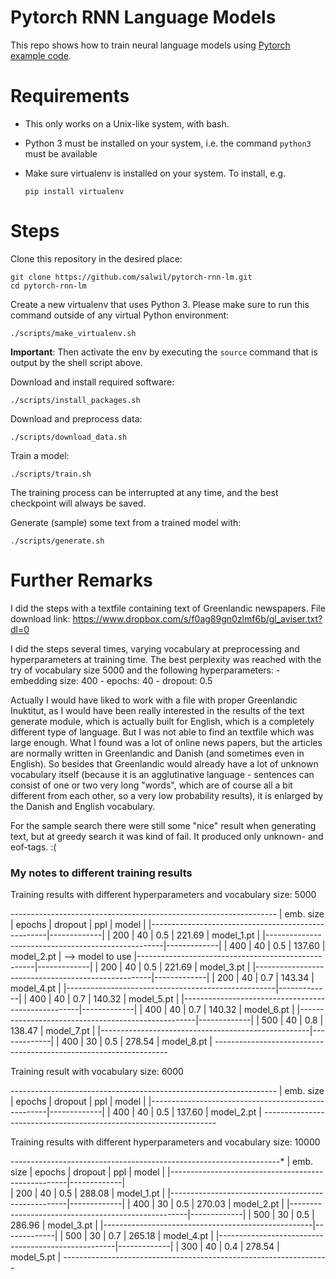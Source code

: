 # Pytorch RNN Language Models

This repo shows how to train neural language models using [Pytorch example code](https://github.com/pytorch/examples/tree/master/word_language_model).

# Requirements

- This only works on a Unix-like system, with bash.
- Python 3 must be installed on your system, i.e. the command `python3` must be available
- Make sure virtualenv is installed on your system. To install, e.g.

    `pip install virtualenv`

# Steps

Clone this repository in the desired place:

    git clone https://github.com/salwil/pytorch-rnn-lm.git
    cd pytorch-rnn-lm

Create a new virtualenv that uses Python 3. Please make sure to run this command outside of any virtual Python environment:

    ./scripts/make_virtualenv.sh

**Important**: Then activate the env by executing the `source` command that is output by the shell script above.

Download and install required software:

    ./scripts/install_packages.sh

Download and preprocess data:

    ./scripts/download_data.sh

Train a model:

    ./scripts/train.sh

The training process can be interrupted at any time, and the best checkpoint will always be saved.

Generate (sample) some text from a trained model with:

    ./scripts/generate.sh


# Further Remarks

I did the steps with a textfile containing text of Greenlandic newspapers. File download link: https://www.dropbox.com/s/f0ag89gn0zlmf6b/gl_aviser.txt?dl=0

I did the steps several times, varying vocabulary at preprocessing and hyperparameters at training time. The best perplexity was reached with the try of vocabulary size 5000 and the following hyperparameters:
    - embedding size: 400
    - epochs: 40
    - dropout: 0.5

Actually I would have liked to work with a file with proper Greenlandic Inuktitut, as I would have been really interested in the results of the text generate module, which is actually built for English, which is a completely different type of language. But I was not able to find an textfile which was large enough. What I found was a lot of online news papers, but the articles are normally written in Greenlandic and Danish (and sometimes even in English). So besides that Greenlandic would already have a lot of unknown vocabulary itself (because it is an agglutinative language - sentences can consist of one or two very long "words", which are of course all a bit different from each other, so a very low probability results), it is enlarged by the Danish and English vocabulary. 

For the sample search there were still some "nice" result when generating text, but at greedy search it was kind of fail. It produced only unknown- and eof-tags. :(


### My notes to different training results

Training results with different hyperparameters and vocabulary size: 5000

*------------------------------------------------------------------*
| emb. size  |   epochs   |   dropout    |   ppl     |   model     |
|----------------------------------------------------|-------------| 
|    200     |     40     |     0.5      |  221.69   | model_1.pt  |
|----------------------------------------------------|-------------| 
|    400     |     40     |     0.5      |  137.60   | model_2.pt  | --> model to use
|----------------------------------------------------|-------------| 
|    200     |     40     |     0.5      |  221.69   | model_3.pt  |
|----------------------------------------------------|-------------| 
|    200     |     40     |     0.7      |  143.34   | model_4.pt  |
|----------------------------------------------------|-------------| 
|    400     |     40     |     0.7      |  140.32   | model_5.pt  |
|----------------------------------------------------|-------------| 
|    400     |     40     |     0.7      |  140.32   | model_6.pt  |
|----------------------------------------------------|-------------| 
|    500     |     40     |     0.8      |  138.47   | model_7.pt  |
|----------------------------------------------------|-------------| 
|    400     |     30     |     0.5      |  278.54   | model_8.pt  |
*------------------------------------------------------------------*

Training result with vocabulary size: 6000

*------------------------------------------------------------------*
| emb. size  |   epochs   |   dropout    |   ppl     |   model     |
|----------------------------------------------------|-------------| 
|    400     |     40     |     0.5      |  137.60   | model_2.pt  |
*------------------------------------------------------------------*


Training results with different hyperparameters and vocabulary size: 10000

-------------------------------------------------------------------*
| emb. size  |   epochs   |   dropout    |   ppl     |   model     |
|----------------------------------------------------|-------------|  
|    200     |     40     |     0.5      |  288.08   | model_1.pt  |
|----------------------------------------------------|-------------| 
|    400     |     30     |     0.5      |  270.03   | model_2.pt  |
|----------------------------------------------------|-------------| 
|    500     |     30     |     0.5      |  286.96   | model_3.pt  |
|----------------------------------------------------|-------------| 
|    500     |     30     |     0.7      |  265.18   | model_4.pt  |
|----------------------------------------------------|-------------| 
|    300     |     40     |     0.4      |  278.54   | model_5.pt  |
*------------------------------------------------------------------*
